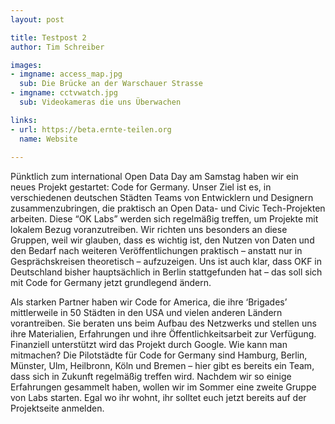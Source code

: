 ```yaml
---
layout: post

title: Testpost 2
author: Tim Schreiber

images: 
- imgname: access_map.jpg
  sub: Die Brücke an der Warschauer Strasse
- imgname: cctvwatch.jpg
  sub: Videokameras die uns Überwachen

links: 
- url: https://beta.ernte-teilen.org
  name: Website
  
---
```


Pünktlich zum international Open Data Day am Samstag haben wir ein neues Projekt gestartet: Code for Germany. Unser Ziel ist es, in verschiedenen deutschen Städten Teams von Entwicklern und Designern zusammenzubringen, die praktisch an Open Data- und Civic Tech-Projekten arbeiten. Diese “OK Labs” werden sich regelmäßig treffen, um Projekte mit lokalem Bezug voranzutreiben. Wir richten uns besonders an diese Gruppen, weil wir glauben, dass es wichtig ist, den Nutzen von Daten und den Bedarf nach weiteren Veröffentlichungen praktisch – anstatt nur in Gesprächskreisen theoretisch – aufzuzeigen. Uns ist auch klar, dass OKF in Deutschland bisher hauptsächlich in Berlin stattgefunden hat – das soll sich mit Code for Germany jetzt grundlegend ändern. 

Als starken Partner haben wir Code for America, die ihre ‘Brigades’ mittlerweile in 50 Städten in den USA und vielen anderen Ländern vorantreiben. Sie beraten uns beim Aufbau des Netzwerks und stellen uns ihre Materialien, Erfahrungen und ihre Öffentlichkeitsarbeit zur Verfügung. Finanziell unterstützt wird das Projekt durch Google. Wie kann man mitmachen? Die Pilotstädte für Code for Germany sind Hamburg, Berlin, Münster, Ulm, Heilbronn, Köln und Bremen – hier gibt es bereits ein Team, dass sich in Zukunft regelmäßig treffen wird. Nachdem wir so einige Erfahrungen gesammelt haben, wollen wir im Sommer eine zweite Gruppe von Labs starten. Egal wo ihr wohnt, ihr solltet euch jetzt bereits auf der Projektseite anmelden.

